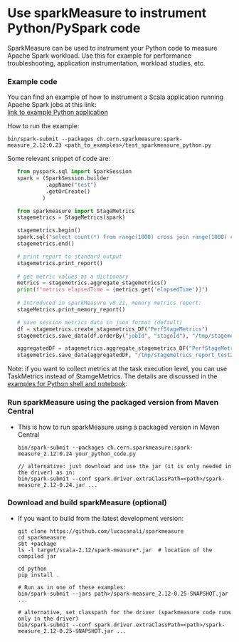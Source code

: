 # Use sparkMeasure to instrument Python/PySpark code
  
  SparkMeasure can be used to instrument your Python code to measure Apache Spark workload.
  Use this for example for performance troubleshooting, application instrumentation, workload studies, etc.
  
 
### Example code 

You can find an example of how to instrument a Scala application running Apache Spark jobs at this link:  
 [link to example Python application](../examples/test_sparkmeasure_python.py)
 
How to run the example:
 ```
bin/spark-submit --packages ch.cern.sparkmeasure:spark-measure_2.12:0.23 <path_to_examples>/test_sparkmeasure_python.py
 ```

 Some relevant snippet of code are:
 ```python
    from pyspark.sql import SparkSession
    spark = (SparkSession.builder
             .appName("test")
             .getOrCreate()
            )

    from sparkmeasure import StageMetrics
    stagemetrics = StageMetrics(spark)

    stagemetrics.begin()
    spark.sql("select count(*) from range(1000) cross join range(1000) cross join range(1000)").show()
    stagemetrics.end()

    # print report to standard output
    stagemetrics.print_report()
    
    # get metric values as a dictionary
    metrics = stagemetrics.aggregate_stagemetrics()
    print(f"metrics elapsedTime = {metrics.get('elapsedTime')}")
    
    # Introduced in sparkMeasure v0.21, memory metrics report:
    stageMetrics.print_memory_report()

    # save session metrics data in json format (default)
    df = stagemetrics.create_stagemetrics_DF("PerfStageMetrics")
    stagemetrics.save_data(df.orderBy("jobId", "stageId"), "/tmp/stagemetrics_test1")

    aggregatedDF = stagemetrics.aggregate_stagemetrics_DF("PerfStageMetrics")
    stagemetrics.save_data(aggregatedDF, "/tmp/stagemetrics_report_test2")
```

Note: if you want to collect metrics at the task execution level, you can use TaskMetrics instead of StamgeMetrics.
The details are discussed in the [examples for Python shell and notebook](docs/Python_shell_and_Jupyter.md).

### Run sparkMeasure using the packaged version from Maven Central

- This is how to run sparkMeasure using a packaged version in Maven Central
  ```
  bin/spark-submit --packages ch.cern.sparkmeasure:spark-measure_2.12:0.24 your_python_code.py

  // alternative: just download and use the jar (it is only needed in the driver) as in:
  bin/spark-submit --conf spark.driver.extraClassPath=<path>/spark-measure_2.12-0.24.jar ...
  ```

### Download and build sparkMeasure (optional)

- If you want to build from the latest development version:
     ```
     git clone https://github.com/lucacanali/sparkmeasure
     cd sparkmeasure
     sbt +package
     ls -l target/scala-2.12/spark-measure*.jar  # location of the compiled jar

     cd python
     pip install .
  
     # Run as in one of these examples:
     bin/spark-submit --jars path>/spark-measure_2.12-0.25-SNAPSHOT.jar ...
     
     # alternative, set classpath for the driver (sparkmeasure code runs only in the driver)
     bin/spark-submit --conf spark.driver.extraClassPath=<path>/spark-measure_2.12-0.25-SNAPSHOT.jar ...
     ```
